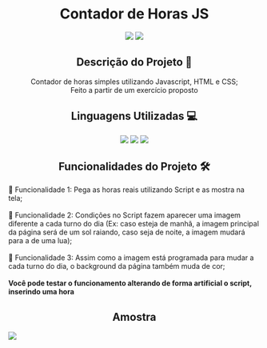 <h1 align="center">Contador de Horas JS</h1>

<p align="center">
<img src="https://img.shields.io/badge/Status-Up-sucess"/>
<img src="https://img.shields.io/badge/Lan%C3%A7amento-Dez%202022-sucess">
</p>

<h2 align="center">Descrição do Projeto 🧾</h2>
<p align="center">Contador de horas simples utilizando Javascript, HTML e CSS;<br> Feito a partir de um exercício proposto </p>

<h2 align="center">Linguagens Utilizadas 💻</h2>
<p align="center">
<img src="https://img.shields.io/badge/-HTML5-orange">
<img src="https://img.shields.io/badge/-CSS3-blue">
<img src="https://img.shields.io/badge/-JS-yellow">
</p>

<h2 align="center">Funcionalidades do Projeto 🛠️</h2>
📌 Funcionalidade 1: Pega as horas reais utilizando Script e as mostra na tela; <br> <br>
📌 Funcionalidade 2: Condições no Script fazem aparecer uma imagem diferente a cada turno do dia (Ex: caso esteja de manhã, a imagem principal da página será de um sol raiando, caso seja de noite, a imagem mudará para a de uma lua); <br> <br>
📌 Funcionalidade 3: Assim como a imagem está programada para mudar a cada turno do dia, o background da página também muda de cor; <br> <br>
<strong>Você pode testar o funcionamento alterando de forma artificial o script, inserindo uma hora<strong>

<h2 align="center">Amostra</h2>
<img src="https://user-images.githubusercontent.com/112430114/211920531-1f1811d4-345c-472f-9169-dabb1a2aa1f2.gif">


